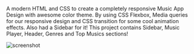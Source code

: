 A modern HTML and CSS to create a completely responsive Music App Design with awesome color theme. By using CSS Flexbox, Media queries for our responsive design and CSS transition for some cool animation effects. Also had a Sidebar for it! This project contains Sidebar, Music Player, Header, Genres and Top Musics sections!

![screenshot](https://github.com/Gnanesh5/Music_website/assets/91908932/b44669c0-5872-4128-a328-649a28c0e140)
